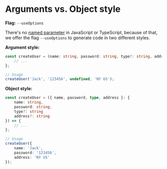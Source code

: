 # Arguments vs. Object style

**Flag:** `--useOptions`

There's no [named parameter](https://en.wikipedia.org/wiki/Named_parameter) in JavaScript or TypeScript, because of
that, we offer the flag `--useOptions` to generate code in two different styles.

**Argument style:**
```typescript
const createUser = (name: string, password: string, type?: string, address?: string) => {
    // ...
};

// Usage
createUser('Jack', '123456', undefined, 'NY US');
```

**Object style:**
```typescript
const createUser = ({ name, password, type, address }: {
    name: string,
    password: string,
    type?: string
    address?: string
}) => {
    // ...
};

// Usage
createUser({
    name: 'Jack',
    password: '123456',
    address: 'NY US'
});
```
